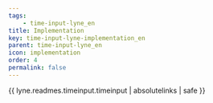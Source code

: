 ```yaml
---
tags: 
    - time-input-lyne_en
title: Implementation
key: time-input-lyne-implementation_en
parent: time-input-lyne_en
icon: implementation
order: 4
permalink: false  
---
```

{{ lyne.readmes.timeinput.timeinput | absolutelinks | safe }}


